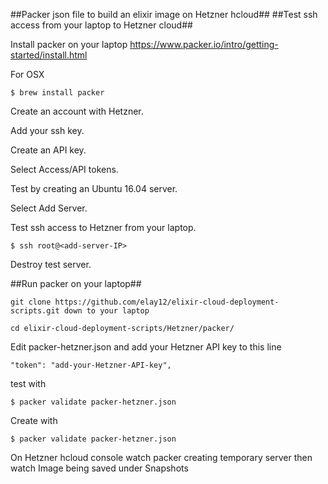 ##Packer json file to build an elixir image on Hetzner hcloud##
##Test ssh access from your laptop to Hetzner cloud##

Install packer on your laptop 
https://www.packer.io/intro/getting-started/install.html

For OSX
```
$ brew install packer
```
Create an account with Hetzner.

Add your ssh key.

Create an API key. 

Select Access/API tokens.

Test by creating an Ubuntu 16.04 server. 

Select Add Server.

Test ssh access to Hetzner from your laptop.

```
$ ssh root@<add-server-IP>
```
Destroy test server.

##Run packer on your laptop##
```
git clone https://github.com/elay12/elixir-cloud-deployment-scripts.git down to your laptop

cd elixir-cloud-deployment-scripts/Hetzner/packer/
```
Edit packer-hetzner.json and add your Hetzner API key to this line
```
"token": "add-your-Hetzner-API-key",

```
test with 
```
$ packer validate packer-hetzner.json
```
Create with
```
$ packer validate packer-hetzner.json
```
On Hetzner hcloud console watch packer creating temporary server then watch Image being saved under Snapshots
